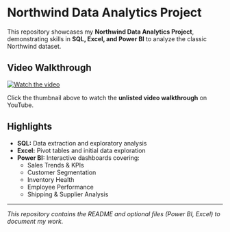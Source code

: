 # Northwind Data Analytics Project

This repository showcases my **Northwind Data Analytics Project**, demonstrating skills in **SQL, Excel, and Power BI** to analyze the classic Northwind dataset.

## Video Walkthrough
[![Watch the video](https://img.youtube.com/vi/KJg2lTxGgNs/0.jpg)](https://youtu.be/KJg2lTxGgNs)

Click the thumbnail above to watch the **unlisted video walkthrough** on YouTube.

## Highlights
- **SQL:** Data extraction and exploratory analysis
- **Excel:** Pivot tables and initial data exploration
- **Power BI:** Interactive dashboards covering:
  - Sales Trends & KPIs
  - Customer Segmentation
  - Inventory Health
  - Employee Performance
  - Shipping & Supplier Analysis

---

*This repository contains the README and optional files (Power BI, Excel) to document my work.*
